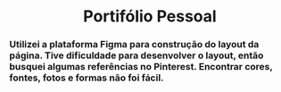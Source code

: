 <h1 align="center">Portifólio Pessoal</h1>
<h3>Utilizei a plataforma Figma para construção do layout da página. Tive dificuldade para desenvolver o layout, então busquei algumas referências no Pinterest. Encontrar cores, fontes, fotos e formas não foi fácil.</h3>
